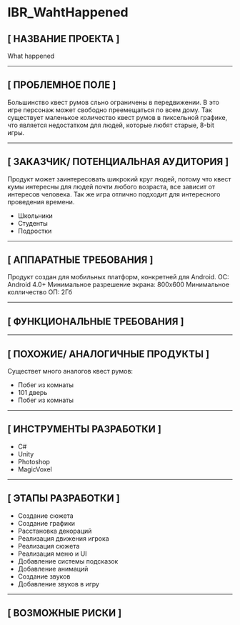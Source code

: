 # IBR_WahtHappened
## [ НАЗВАНИЕ ПРОЕКТА ]
What happened

***

## [ ПРОБЛЕМНОЕ ПОЛЕ ]
Большинство квест румов сльно ограничены в передвижении. В это игре персонаж может свободно преемещаться по всем дому. Так существует маленькое количество квест румов в пиксельной графике, что является недостатком для людей, которые любят старые, 8-bit игры.

***

## [ ЗАКАЗЧИК/ ПОТЕНЦИАЛЬНАЯ АУДИТОРИЯ ]
Продукт может заинтересовать шикрокий круг людей, потому что квест кумы интересны для людей почти любого возраста, все зависит от интересов человека.
Так же игра отлично подходит для интересного проведения времени.

* Школьники
* Студенты
* Подростки

***

## [ АППАРАТНЫЕ ТРЕБОВАНИЯ ]
Продукт создан для мобильных платформ, конкретней для Android.
ОС: Android 4.0+
Минимальное разрешение экрана: 800x600
Минимальное колличество ОП: 2Гб

***

## [ ФУНКЦИОНАЛЬНЫЕ ТРЕБОВАНИЯ ]

***

## [ ПОХОЖИЕ/ АНАЛОГИЧНЫЕ ПРОДУКТЫ ]
Существет много аналогов квест румов:
* Побег из комнаты
* 101 дверь
* Побег из комнаты

***

## [ ИНСТРУМЕНТЫ РАЗРАБОТКИ ]
* С#
* Unity
* Photoshop
* MagicVoxel

***

## [ ЭТАПЫ РАЗРАБОТКИ ]
* Создание сюжета
* Создание графики
* Расстановка декораций
* Реализация движения игрока
* Реализация сюжета
* Реализация меню и UI
* Добавление системы подсказок
* Добавление анимаций
* Создание звуков
* Добавление звуков в игру

***

## [ ВОЗМОЖНЫЕ РИСКИ ]
